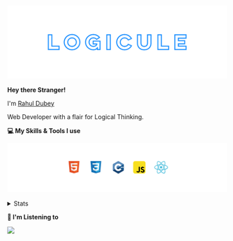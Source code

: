 [![banner](./images/logicule.svg)](https://www.linkedin.com/in/rahul-dubey-707b4452/)

**Hey there Stranger!**

I'm [Rahul Dubey](https://www.linkedin.com/in/rahul-dubey-707b4452/)

Web Developer with a flair for Logical Thinking.

**💻 My Skills & Tools I use**

[![banner](./images/skills&tools.svg)](https://leetcode.com/LogiCule/)

<details>
  <summary>Stats</summary>

---

<!--START_SECTION:waka-->
![Code Time](http://img.shields.io/badge/Code%20Time-205%20hrs%2018%20mins-blue)

![Profile Views](http://img.shields.io/badge/Profile%20Views-0-blue)

**🐱 My GitHub Data** 

> 🏆 63 Contributions in the Year 2022
 > 
> 📦 355 Bytes Used in GitHub's Storage 
 > 
> 🚫 Not Opted to Hire
 > 
> 📜 8 Public Repositories 
 > 
> 🔑 0 Private Repositories  
 > 
**I'm an Early 🐤** 

```text
🌞 Morning    7 commits      ███░░░░░░░░░░░░░░░░░░░░░░   11.67% 
🌆 Daytime    38 commits     ███████████████░░░░░░░░░░   63.33% 
🌃 Evening    10 commits     ████░░░░░░░░░░░░░░░░░░░░░   16.67% 
🌙 Night      5 commits      ██░░░░░░░░░░░░░░░░░░░░░░░   8.33%

```
📅 **I'm Most Productive on Thursday** 

```text
Monday       6 commits      ██░░░░░░░░░░░░░░░░░░░░░░░   10.0% 
Tuesday      5 commits      ██░░░░░░░░░░░░░░░░░░░░░░░   8.33% 
Wednesday    10 commits     ████░░░░░░░░░░░░░░░░░░░░░   16.67% 
Thursday     13 commits     █████░░░░░░░░░░░░░░░░░░░░   21.67% 
Friday       9 commits      ███░░░░░░░░░░░░░░░░░░░░░░   15.0% 
Saturday     7 commits      ███░░░░░░░░░░░░░░░░░░░░░░   11.67% 
Sunday       10 commits     ████░░░░░░░░░░░░░░░░░░░░░   16.67%

```


📊 **This Week I Spent My Time On** 

```text
⌚︎ Time Zone: Asia/Kolkata

💬 Programming Languages: 
No Activity Tracked This Week

🔥 Editors: 
No Activity Tracked This Week

🐱‍💻 Projects: 
No Activity Tracked This Week

💻 Operating System: 
No Activity Tracked This Week

```

**I Mostly Code in C++** 

```text
C++                      3 repos             ███████████████░░░░░░░░░░   60.0% 
Jupyter Notebook         1 repo              █████░░░░░░░░░░░░░░░░░░░░   20.0% 
Python                   1 repo              █████░░░░░░░░░░░░░░░░░░░░   20.0%

```


**Timeline**

![Chart not found](https://raw.githubusercontent.com/LogiCule/LogiCule/master/charts/bar_graph.png) 


 Last Updated on 06/09/2022 18:53:44 UTC
<!--END_SECTION:waka-->

---

 </details>

**🎵 I'm Listening to**


<object data="https://now-play.vercel.app/api/generate?uid=e795ed50-c82f-475f-8f4a-b4d48439ef39" >
  
<img src="https://now-play.vercel.app/api/generate?uid=e795ed50-c82f-475f-8f4a-b4d48439ef39&theme=dark" />

</object>
